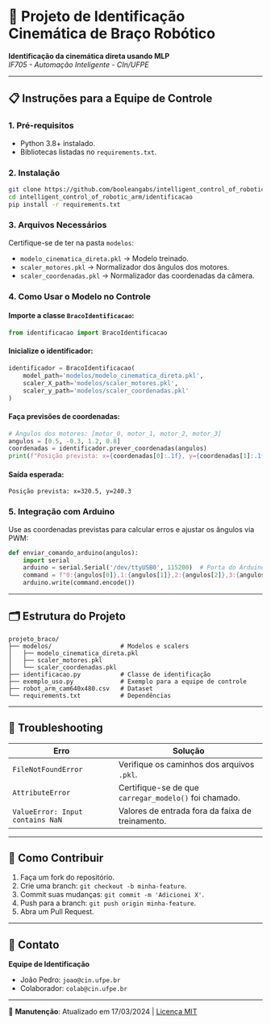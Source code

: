 # 🤖 Projeto de Identificação Cinemática de Braço Robótico

**Identificação da cinemática direta usando MLP**  
*IF705 - Automação Inteligente - CIn/UFPE*

---

## 📋 Instruções para a Equipe de Controle

### 1. **Pré-requisitos**
- Python 3.8+ instalado.
- Bibliotecas listadas no `requirements.txt`.

### 2. **Instalação**
```bash
git clone https://github.com/booleangabs/intelligent_control_of_robotic_arm
cd intelligent_control_of_robotic_arm/identificacao
pip install -r requirements.txt
```

### 3. **Arquivos Necessários**
Certifique-se de ter na pasta `modelos`:
- `modelo_cinematica_direta.pkl` → Modelo treinado.
- `scaler_motores.pkl` → Normalizador dos ângulos dos motores.
- `scaler_coordenadas.pkl` → Normalizador das coordenadas da câmera.

### 4. **Como Usar o Modelo no Controle**
#### Importe a classe `BracoIdentificacao`:
```python
from identificacao import BracoIdentificacao
```

#### Inicialize o identificador:
```python
identificador = BracoIdentificacao(
    model_path='modelos/modelo_cinematica_direta.pkl',
    scaler_X_path='modelos/scaler_motores.pkl',
    scaler_y_path='modelos/scaler_coordenadas.pkl'
)
```

#### Faça previsões de coordenadas:
```python
# Ângulos dos motores: [motor_0, motor_1, motor_2, motor_3]
angulos = [0.5, -0.3, 1.2, 0.8]
coordenadas = identificador.prever_coordenadas(angulos)
print(f"Posição prevista: x={coordenadas[0]:.1f}, y={coordenadas[1]:.1f}")
```

#### Saída esperada:
```
Posição prevista: x=320.5, y=240.3
```

### 5. **Integração com Arduino**
Use as coordenadas previstas para calcular erros e ajustar os ângulos via PWM:
```python
def enviar_comando_arduino(angulos):
    import serial
    arduino = serial.Serial('/dev/ttyUSB0', 115200)  # Porta do Arduino
    command = f"0:{angulos[0]},1:{angulos[1]},2:{angulos[2]},3:{angulos[3]}"
    arduino.write(command.encode())
```

---

## 🗂 Estrutura do Projeto
```
projeto_braco/
├── modelos/                   # Modelos e scalers
│   ├── modelo_cinematica_direta.pkl
│   ├── scaler_motores.pkl
│   └── scaler_coordenadas.pkl
├── identificacao.py           # Classe de identificação
├── exemplo_uso.py             # Exemplo para a equipe de controle
├── robot_arm_cam640x480.csv   # Dataset
└── requirements.txt           # Dependências
```

---

## 🚨 Troubleshooting
| Erro                          | Solução                      |
|-------------------------------|------------------------------|
| `FileNotFoundError`           | Verifique os caminhos dos arquivos `.pkl`. |
| `AttributeError`              | Certifique-se de que `carregar_modelo()` foi chamado. |
| `ValueError: Input contains NaN` | Valores de entrada fora da faixa de treinamento. |

---

## 📝 Como Contribuir
1. Faça um fork do repositório.
2. Crie uma branch: `git checkout -b minha-feature`.
3. Commit suas mudanças: `git commit -m 'Adicionei X'`.
4. Push para a branch: `git push origin minha-feature`.
5. Abra um Pull Request.

---

## 📧 Contato
**Equipe de Identificação**  
- João Pedro: `joao@cin.ufpe.br`  
- Colaborador: `colab@cin.ufpe.br`

---

🔧 **Manutenção**: Atualizado em 17/03/2024 | [Licença MIT](LICENSE)
